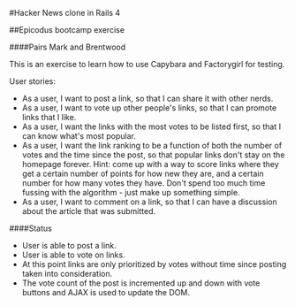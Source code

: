 #Hacker News clone in Rails 4

##Epicodus bootcamp exercise

####Pairs Mark and Brentwood

This is an exercise to learn how to use Capybara and Factorygirl for testing.

User stories:

* As a user, I want to post a link, so that I can share it with other nerds.
* As a user, I want to vote up other people's links, so that I can promote links that I like.
* As a user, I want the links with the most votes to be listed first, so that I can know what's most popular.
* As a user, I want the link ranking to be a function of both the number of votes and the time since the post, so that popular links don't stay on the homepage forever. Hint: come up with a way to score links where they get a certain number of points for how new they are, and a certain number for how many votes they have. Don't spend too much time fussing with the algorithm - just make up something simple.
* As a user, I want to comment on a link, so that I can have a discussion about the article that was submitted.


####Status
* User is able to post a link.
* User is able to vote on links.
* At this point links are only prioritized by votes without time since posting taken into consideration.
* The vote count of the post is incremented up and down with vote buttons and AJAX is used to update the DOM.

